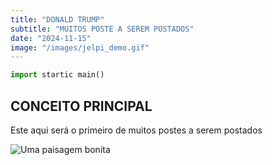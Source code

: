 ```yaml
---
title: "DONALD TRUMP"
subtitle: "MUITOS POSTE A SEREM POSTADOS"
date: "2024-11-15"
image: "/images/jelpi_demo.gif"
---
```



```python
import startic main()
```

## CONCEITO PRINCIPAL

Este aqui será o primeiro de muitos postes a serem postados

![Uma paisagem bonita](/images/jelpi_demo.gif)
